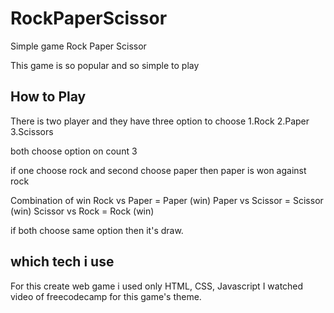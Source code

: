 # RockPaperScissor
Simple game Rock Paper Scissor

This game is so popular and so simple to play

## How to Play ##

There is two player and they have three option to choose
1.Rock
2.Paper
3.Scissors

both choose option on count 3

if one choose rock and second choose paper then paper is won against rock

Combination of win
Rock vs Paper = Paper (win)
Paper vs Scissor = Scissor (win)
Scissor vs Rock = Rock (win)

if both choose same option then it's draw.

## which tech i use ##
For this create web game i used only HTML, CSS, Javascript
I watched video of freecodecamp for this game's theme.

